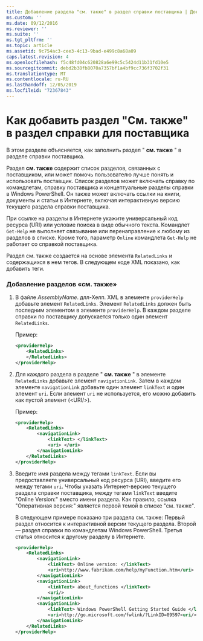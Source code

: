 ```yaml
---
title: Добавление раздела "см. также" в раздел справки поставщика | Документация Майкрософт
ms.custom: ''
ms.date: 09/12/2016
ms.reviewer: ''
ms.suite: ''
ms.tgt_pltfrm: ''
ms.topic: article
ms.assetid: 9c754ac3-cee3-4c13-9bad-e499c8a68a09
caps.latest.revision: 4
ms.openlocfilehash: f5c48fd04c620828a6e99c5c5424d11b31fd10e5
ms.sourcegitcommit: debd2b38fb8070a7357bf1a4bf9cc736f3702f31
ms.translationtype: MT
ms.contentlocale: ru-RU
ms.lasthandoff: 12/05/2019
ms.locfileid: "72367843"
---
```

# <a name="how-to-add-a-see-also-section-to-a-provider-help-topic"></a>Как добавить раздел "См. также" в раздел справки для поставщика

В этом разделе объясняется, как заполнить раздел " **см. также** " в разделе справки поставщика.

Раздел **см. также** содержит список разделов, связанных с поставщиком, или может помочь пользователю лучше понять и использовать поставщик. Список разделов может включать справку по командлетам, справку поставщика и концептуальные разделы справки в Windows PowerShell. Он также может включать ссылки на книги, документы и статьи в Интернете, включая интерактивную версию текущего раздела справки поставщика.

При ссылке на разделы в Интернете укажите универсальный код ресурса (URI) или условие поиска в виде обычного текста. Командлет `Get-Help` не выполняет связывание или перенаправление к любому из разделов в списке. Кроме того, параметр `Online` командлета `Get-Help` не работает со справкой поставщика.

Раздел см. также создается на основе элемента `RelatedLinks` и содержащихся в нем тегов. В следующем коде XML показано, как добавить теги.

### <a name="to-add-see-also-topics"></a>Добавление разделов «см. также»

1. В файле *AssemblyName*. длл-Хелп. XML в элементе `providerHelp` добавьте элемент `RelatedLinks`. Элемент `RelatedLinks` должен быть последним элементом в элементе `providerHelp`. В каждом разделе справки по поставщику допускается только один элемент `RelatedLinks`.

   Пример:

    ```xml
    <providerHelp>
        <RelatedLinks>
        </RelatedLinks>
    </providerHelp>
    ```

2. Для каждого раздела в разделе " **см. также** " в элементе `RelatedLinks` добавьте элемент `navigationLink`. Затем в каждом элементе `navigationLink` добавьте один элемент `linkText` и один элемент `uri`. Если элемент `uri` не используется, его можно добавить как пустой элемент (\<URI/>).

   Пример:

    ```xml
    <providerHelp>
        <RelatedLinks>
            <navigationLink>
                <linkText> </linkText>
                <uri> </uri>
            </navigationLink>
        </RelatedLinks>
    </providerHelp>
    ```

3. Введите имя раздела между тегами `linkText`. Если вы предоставляете универсальный код ресурса (URI), введите его между тегами `uri`. Чтобы указать Интернет-версию текущего раздела справки поставщика, между тегами `linkText` введите "Online Version:" вместо имени раздела. Как правило, ссылка "Оперативная версия:" является первой темой в списке "см. также".

   В следующем примере показано три раздела см. также: Первый раздел относится к интерактивной версии текущего раздела. Второй — раздел справки по командлетам Windows PowerShell. Третья статья относится к другому разделу в Интернете.

    ```xml
    <providerHelp>
        <RelatedLinks>
            <navigationLink>
                <linkText> Online version: </linkText>
                <uri>http://www.fabrikam.com/help/myFunction.htm</uri>
            </navigationLink>
            <navigationLink>
                <linkText> about_functions </linkText>
                <uri/>
            </navigationLink>
            <navigationLink>
                <linkText> Windows PowerShell Getting Started Guide </linkText>
                <uri>http://go.microsoft.com/fwlink/?LinkID=89597<uri/>
            </navigationLink>
        </RelatedLinks>
    </providerHelp>
    ```